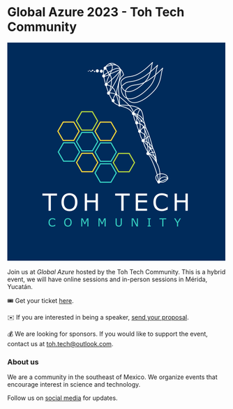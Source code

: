 # Global Azure 2023 - Toh Tech Community

[![Global Azure Bootcamp 2023 - Toh Tech Community](tohtech.png "Global Azure 2023 - Toh Tech Community")](https://beacons.ai/tohtech)

Join us at *Global Azure* hosted by the Toh Tech Community. This is a hybrid event, we will have online sessions and in-person sessions in Mérida, Yucatán.

🎟️ Get your ticket [here](https://GlobalAzure23-TohTech.eventbrite.com.mx).

✉️ If you are interested in being a speaker, [send your proposal](https://sessionize.com/GlobalAzure23-TohTech/).

💰 We are looking for sponsors. If you would like to support the event, contact us at toh.tech@outlook.com.

### About us

We are a community in the southeast of Mexico. We organize events that encourage interest in science and technology.

Follow us on [social media](https://beacons.ai/tohtech) for updates.